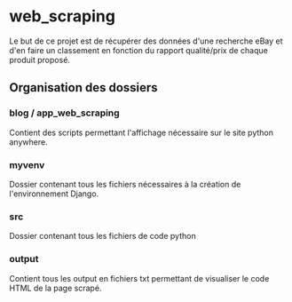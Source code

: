# web_scraping

Le but de ce projet est de récupérer des données d'une recherche eBay et d'en faire un classement en fonction du rapport qualité/prix de chaque produit proposé.

## Organisation des dossiers

### blog / app_web_scraping

Contient des scripts permettant l'affichage nécessaire sur le site python anywhere.

### myvenv

Dossier contenant tous les fichiers nécessaires à la création de l'environnement Django.

### src

Dossier contenant tous les fichiers de code python

### output

Contient tous les output en fichiers txt permettant de visualiser le code HTML de la page scrapé.
